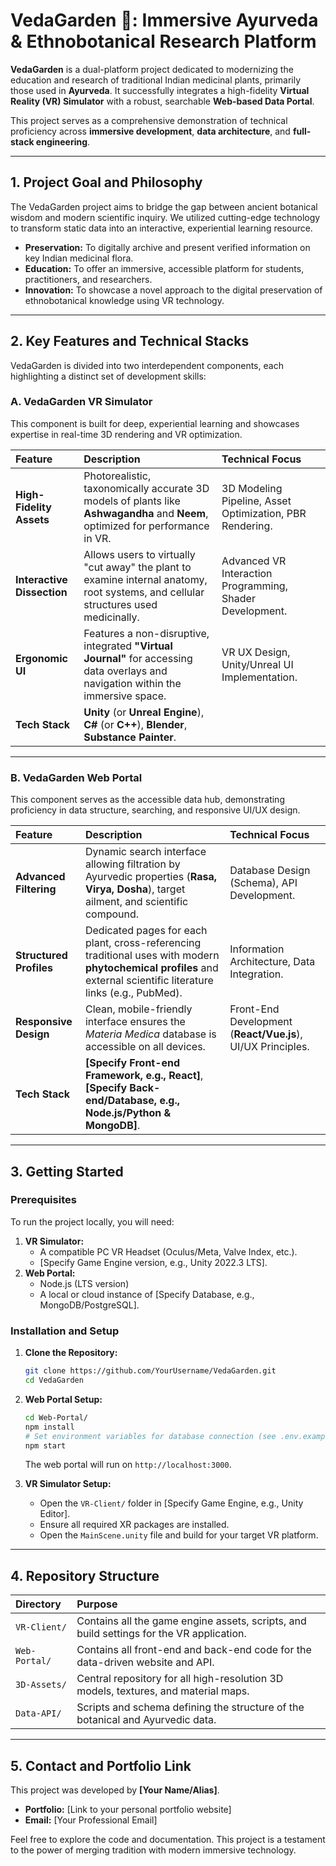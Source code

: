 # VedaGarden 🌿: Immersive Ayurveda & Ethnobotanical Research Platform

**VedaGarden** is a dual-platform project dedicated to modernizing the education and research of traditional Indian medicinal plants, primarily those used in **Ayurveda**. It successfully integrates a high-fidelity **Virtual Reality (VR) Simulator** with a robust, searchable **Web-based Data Portal**.

This project serves as a comprehensive demonstration of technical proficiency across **immersive development**, **data architecture**, and **full-stack engineering**.

-----

## 1\. Project Goal and Philosophy

The VedaGarden project aims to bridge the gap between ancient botanical wisdom and modern scientific inquiry. We utilized cutting-edge technology to transform static data into an interactive, experiential learning resource.

  * **Preservation:** To digitally archive and present verified information on key Indian medicinal flora.
  * **Education:** To offer an immersive, accessible platform for students, practitioners, and researchers.
  * **Innovation:** To showcase a novel approach to the digital preservation of ethnobotanical knowledge using VR technology.

-----

## 2\. Key Features and Technical Stacks

VedaGarden is divided into two interdependent components, each highlighting a distinct set of development skills:

### A. VedaGarden VR Simulator

This component is built for deep, experiential learning and showcases expertise in real-time 3D rendering and VR optimization.

| Feature | Description | Technical Focus |
| :--- | :--- | :--- |
| **High-Fidelity Assets** | Photorealistic, taxonomically accurate 3D models of plants like **Ashwagandha** and **Neem**, optimized for performance in VR. | 3D Modeling Pipeline, Asset Optimization, PBR Rendering. |
| **Interactive Dissection** | Allows users to virtually "cut away" the plant to examine internal anatomy, root systems, and cellular structures used medicinally. | Advanced VR Interaction Programming, Shader Development. |
| **Ergonomic UI** | Features a non-disruptive, integrated **"Virtual Journal"** for accessing data overlays and navigation within the immersive space. | VR UX Design, Unity/Unreal UI Implementation. |
| **Tech Stack** | **Unity** (or **Unreal Engine**), **C\#** (or **C++**), **Blender**, **Substance Painter**. |

-----

### B. VedaGarden Web Portal

This component serves as the accessible data hub, demonstrating proficiency in data structure, searching, and responsive UI/UX design.

| Feature | Description | Technical Focus |
| :--- | :--- | :--- |
| **Advanced Filtering** | Dynamic search interface allowing filtration by Ayurvedic properties (**Rasa, Virya, Dosha**), target ailment, and scientific compound. | Database Design (Schema), API Development. |
| **Structured Profiles** | Dedicated pages for each plant, cross-referencing traditional uses with modern **phytochemical profiles** and external scientific literature links (e.g., PubMed). | Information Architecture, Data Integration. |
| **Responsive Design** | Clean, mobile-friendly interface ensures the *Materia Medica* database is accessible on all devices. | Front-End Development (**React/Vue.js**), UI/UX Principles. |
| **Tech Stack** | **[Specify Front-end Framework, e.g., React]**, **[Specify Back-end/Database, e.g., Node.js/Python & MongoDB]**. |

-----

## 3\. Getting Started

### Prerequisites

To run the project locally, you will need:

1.  **VR Simulator:**
      * A compatible PC VR Headset (Oculus/Meta, Valve Index, etc.).
      * [Specify Game Engine version, e.g., Unity 2022.3 LTS].
2.  **Web Portal:**
      * Node.js (LTS version)
      * A local or cloud instance of [Specify Database, e.g., MongoDB/PostgreSQL].

### Installation and Setup

1.  **Clone the Repository:**

    ```bash
    git clone https://github.com/YourUsername/VedaGarden.git
    cd VedaGarden
    ```

2.  **Web Portal Setup:**

    ```bash
    cd Web-Portal/
    npm install
    # Set environment variables for database connection (see .env.example)
    npm start
    ```

    The web portal will run on `http://localhost:3000`.

3.  **VR Simulator Setup:**

      * Open the `VR-Client/` folder in [Specify Game Engine, e.g., Unity Editor].
      * Ensure all required XR packages are installed.
      * Open the `MainScene.unity` file and build for your target VR platform.

-----

## 4\. Repository Structure

| Directory | Purpose |
| :--- | :--- |
| `VR-Client/` | Contains all the game engine assets, scripts, and build settings for the VR application. |
| `Web-Portal/` | Contains all front-end and back-end code for the data-driven website and API. |
| `3D-Assets/` | Central repository for all high-resolution 3D models, textures, and material maps. |
| `Data-API/` | Scripts and schema defining the structure of the botanical and Ayurvedic data. |

-----

## 5\. Contact and Portfolio Link

This project was developed by **[Your Name/Alias]**.

  * **Portfolio:** [Link to your personal portfolio website]
  * **Email:** [Your Professional Email]

Feel free to explore the code and documentation. This project is a testament to the power of merging tradition with modern immersive technology.
